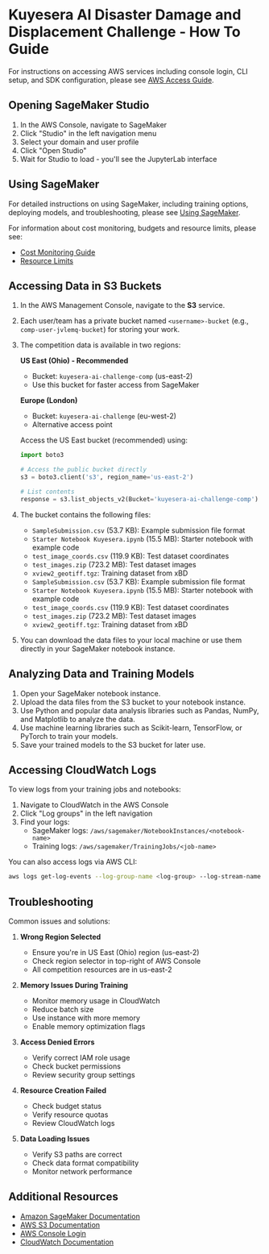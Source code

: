 # Kuyesera AI Disaster Damage and Displacement Challenge - How To Guide

For instructions on accessing AWS services including console login, CLI setup, and SDK configuration, please see [AWS Access Guide](./AWSAccess.md).


## Opening SageMaker Studio

1. In the AWS Console, navigate to SageMaker
2. Click "Studio" in the left navigation menu
3. Select your domain and user profile
4. Click "Open Studio"
5. Wait for Studio to load - you'll see the JupyterLab interface

## Using SageMaker

For detailed instructions on using SageMaker, including training options, deploying models, and troubleshooting, please see [Using SageMaker](./UsingSageMaker.md).

For information about cost monitoring, budgets and resource limits, please see:
- [Cost Monitoring Guide](./CostMonitoring.md)
- [Resource Limits](./ResourceLimits.md)

## Accessing Data in S3 Buckets

1. In the AWS Management Console, navigate to the **S3** service.
2. Each user/team has a private bucket named `<username>-bucket` (e.g., `comp-user-jvlemq-bucket`) for storing your work.
3. The competition data is available in two regions:

   **US East (Ohio) - Recommended**
   - Bucket: `kuyesera-ai-challenge-comp` (us-east-2)
   - Use this bucket for faster access from SageMaker

   **Europe (London)**
   - Bucket: `kuyesera-ai-challenge` (eu-west-2)
   - Alternative access point

   Access the US East bucket (recommended) using:
   ```python
   import boto3
   
   # Access the public bucket directly
   s3 = boto3.client('s3', region_name='us-east-2')
   
   # List contents
   response = s3.list_objects_v2(Bucket='kuyesera-ai-challenge-comp')
   ```

4. The bucket contains the following files:
   - `SampleSubmission.csv` (53.7 KB): Example submission file format
   - `Starter Notebook Kuyesera.ipynb` (15.5 MB): Starter notebook with example code
   - `test_image_coords.csv` (119.9 KB): Test dataset coordinates
   - `test_images.zip` (723.2 MB): Test dataset images
   - `xview2_geotiff.tgz`: Training dataset from xBD
   - `SampleSubmission.csv` (53.7 KB): Example submission file format
   - `Starter Notebook Kuyesera.ipynb` (15.5 MB): Starter notebook with example code
   - `test_image_coords.csv` (119.9 KB): Test dataset coordinates
   - `test_images.zip` (723.2 MB): Test dataset images
   - `xview2_geotiff.tgz`: Training dataset from xBD

5. You can download the data files to your local machine or use them directly in your SageMaker notebook instance.

## Analyzing Data and Training Models

1. Open your SageMaker notebook instance.
2. Upload the data files from the S3 bucket to your notebook instance.
3. Use Python and popular data analysis libraries such as Pandas, NumPy, and Matplotlib to analyze the data.
4. Use machine learning libraries such as Scikit-learn, TensorFlow, or PyTorch to train your models.
5. Save your trained models to the S3 bucket for later use.

## Accessing CloudWatch Logs

To view logs from your training jobs and notebooks:

1. Navigate to CloudWatch in the AWS Console
2. Click "Log groups" in the left navigation
3. Find your logs:
   - SageMaker logs: `/aws/sagemaker/NotebookInstances/<notebook-name>`
   - Training logs: `/aws/sagemaker/TrainingJobs/<job-name>`

You can also access logs via AWS CLI:
```bash
aws logs get-log-events --log-group-name <log-group> --log-stream-name <stream>
```

## Troubleshooting

Common issues and solutions:

1. **Wrong Region Selected**
   - Ensure you're in US East (Ohio) region (us-east-2)
   - Check region selector in top-right of AWS Console
   - All competition resources are in us-east-2

2. **Memory Issues During Training**
   - Monitor memory usage in CloudWatch
   - Reduce batch size
   - Use instance with more memory
   - Enable memory optimization flags

2. **Access Denied Errors**
   - Verify correct IAM role usage
   - Check bucket permissions
   - Review security group settings

3. **Resource Creation Failed**
   - Check budget status
   - Verify resource quotas
   - Review CloudWatch logs

4. **Data Loading Issues**
   - Verify S3 paths are correct
   - Check data format compatibility
   - Monitor network performance

## Additional Resources

- [Amazon SageMaker Documentation](https://docs.aws.amazon.com/sagemaker/index.html)
- [AWS S3 Documentation](https://docs.aws.amazon.com/s3/index.html)
- [AWS Console Login](https://zindicomp.signin.aws.amazon.com/console)
- [CloudWatch Documentation](https://docs.aws.amazon.com/cloudwatch/)
